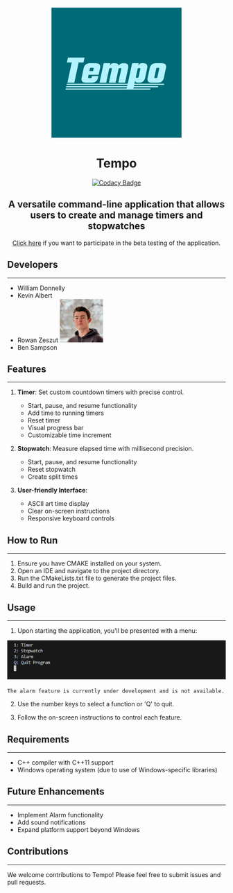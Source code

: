 
<p align="center">
  <img src="./images/Logo (Mid).png" alt="Logo (Mid)">
  <h1 align="center">Tempo</h1>
</p>

<p align="center">
  <a href="https://app.codacy.com/gh/stobitejnr/Tempo/dashboard?utm_source=gh&utm_medium=referral&utm_content=&utm_campaign=Badge_grade">
    <img src="https://app.codacy.com/project/badge/Grade/8b2c325c2cc14f8c83427c59c616a839" alt="Codacy Badge">
  </a>
</p>

<p align="center">
   <h2 align="center">A versatile command-line application that allows users to create and manage timers and stopwatches</h2>
</p>

<p align="center">
  <a href="https://forms.gle/yQKxxhWpJ1LWqaSq7">Click here</a> if you want to participate in the beta testing of the application.
</p>

## Developers
---
- William Donnelly 
- Kevin Albert 
- Rowan Zeszut ![Rowam](./images/Rowan.png)
- Ben Sampson

## Features
---
1. **Timer**: Set custom countdown timers with precise control.
   - Start, pause, and resume functionality
   - Add time to running timers
   - Reset timer
   - Visual progress bar
   - Customizable time increment

2. **Stopwatch**: Measure elapsed time with millisecond precision.
   - Start, pause, and resume functionality
   - Reset stopwatch
   - Create split times

3. **User-friendly Interface**:
   - ASCII art time display
   - Clear on-screen instructions
   - Responsive keyboard controls

## How to Run
---
1. Ensure you have CMAKE installed on your system.
2. Open an IDE and navigate to the project directory.
3. Run the CMakeLists.txt file to generate the project files.
4. Build and run the project.

## Usage
---
1. Upon starting the application, you'll be presented with a menu:

![Start up](./images/startup.png)

```The alarm feature is currently under development and is not available.```

2. Use the number keys to select a function or 'Q' to quit.

3. Follow the on-screen instructions to control each feature.

## Requirements
---
- C++ compiler with C++11 support
- Windows operating system (due to use of Windows-specific libraries)

## Future Enhancements
---
- Implement Alarm functionality
- Add sound notifications
- Expand platform support beyond Windows

## Contributions
---
We welcome contributions to Tempo! Please feel free to submit issues and pull requests.